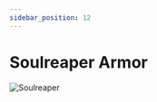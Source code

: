 ```yaml
---
sidebar_position: 12
---
```


# Soulreaper Armor

![Soulreaper](https://vwiki.valorserver.com/api/item/picture/soulreaper%20armor)
